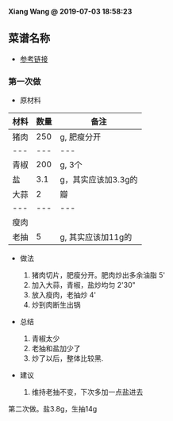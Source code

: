 **Xiang Wang @ 2019-07-03 18:58:23**

## 菜谱名称
* [参考链接](https://www.meishij.net/zuofa/nongjiaxiaochaorou_62.html)

### 第一次做
* 原材料

材料|数量|备注
---|---|---
猪肉|250|g, 肥瘦分开
---|---|---
青椒|200|g, 3个
盐|3.1|g，其实应该加3.3g的
大蒜|2|瓣
---|---|---
瘦肉| |
老抽|5|g, 其实应该加11g的


* 做法
    1. 猪肉切片，肥瘦分开。肥肉炒出多余油脂 5'
    2. 加入大蒜，青椒，盐炒均匀 2'30"
    3. 放入瘦肉，老抽炒 4'
    4. 炒到肉断生出锅

* 总结
    1. 青椒太少
    2. 老抽和盐加少了
    3. 炒了以后，整体比较黑.

* 建议
    1. 维持老抽不变，下次多加一点盐进去

第二次做。盐3.8g，生抽14g
